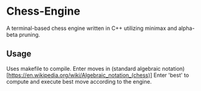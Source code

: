 # Chess-Engine
A terminal-based chess engine written in C++ utilizing minimax and alpha-beta pruning.


## Usage
Uses makefile to compile.
Enter moves in (standard algebraic notation)[https://en.wikipedia.org/wiki/Algebraic_notation_(chess)]
Enter 'best' to compute and execute best move according to the engine.

